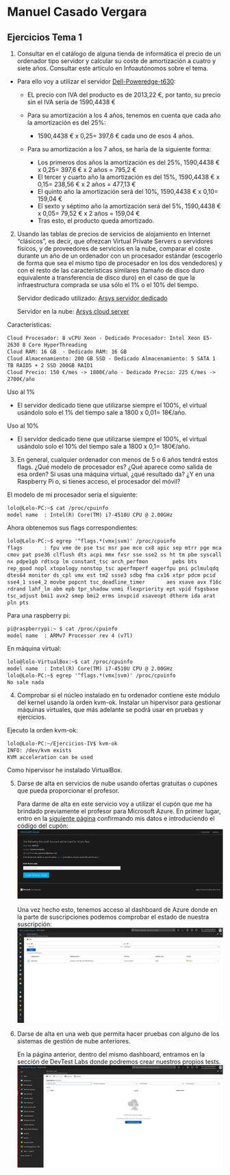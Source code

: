 
# Manuel Casado Vergara

## Ejercicios Tema 1

1. Consultar en el catálogo de alguna tienda de informática el precio de un ordenador tipo servidor y calcular su coste de amortización a cuatro y siete años. 
   Consultar este artículo en Infoautónomos sobre el tema.

 * Para ello voy a utilizar el servidor [Dell-Poweredge-t630](http://www.pcexpansion.es/dell-poweredge-t630-pet63003b.php):

	- EL precio con IVA del producto es de 2013,22 €, por tanto, su precio sin el IVA sería de 1590,4438 €

	- Para su amortización a los 4 años, tenemos en cuenta que cada año la amortización es del 25%:
		- 1590,4438 € x 0,25= 397,6 € cada uno de esos 4 años.

	- Para su amortización a los 7 años, se haría de la siguiente forma:
		- Los primeros dos años la amortización es del 25%, 1590,4438 € x 0,25= 397,6 € x 2 años = 795,2 €
		- El tercer y cuarto año la amortización es del 15%, 1590,4438 € x 0,15= 238,56 € x 2 años = 477,13 € 
		- El quinto año la amortización será del 10%, 1590,4438 € x 0,10= 159,04 €
		- El sexto y séptimo año la amortización será del 5%, 1590,4438 € x 0,05= 79,52 € x 2 años = 159,04 €
		- Tras esto, el producto queda amortizado.



2. Usando las tablas de precios de servicios de alojamiento en Internet “clásicos”, es decir, que ofrezcan Virtual Private Servers o servidores físicos, y de proveedores de servicios en la nube, comparar el coste durante un año de un ordenador con un procesador estándar (escogerlo de forma que sea el mismo tipo de procesador en los dos vendedores) y con el resto de las características similares (tamaño de disco duro equivalente a transferencia de disco duro) en el caso de que la infraestructura comprada se usa sólo el 1% o el 10% del tiempo.


	Servidor dedicado utilizado: [Arsys servidor dedicado](https://www.arsys.es/servidores/dedicados?s=cpc&c=121342803&a=6571030683&gclid=Cj0KCQjwgIPOBRDnARIsAHA1X3QrdSZAjoOFexMCXkpU8SqOeaGgWVcDH-o9VzPfCaBqDvpgj8YpNKoaAsfPEALw_wcB)
	
	Servidor en la nube: [Arsys cloud server](https://www.arsys.es/servidores/cloud)

Características:
	
 	Cloud Procesador: 8 vCPU Xeon - Dedicado Procesador: Intel Xeon E5-2630 8 Core HyperThreading
	Cloud RAM: 16 GB  - Dedicado RAM: 16 GB
  	Cloud Almacenamiento: 200 GB SSD - Dedicado Almacenamiento: 5 SATA 1 TB RAID5 + 2 SSD 200GB RAID1
  	Cloud Precio: 150 €/mes -> 1800€/año - Dedicado Precio: 225 €/mes -> 2700€/año
		
Uso al 1%
	
 * El servidor dedicado tiene que utilizarse siempre el 100%, el virtual usándolo solo el 1% del tiempo sale a 1800 x 0,01= 18€/año.
		
Uso al 10%
	
 * El servidor dedicado tiene que utilizarse siempre el 100%, el virtual usándolo solo el 10% del tiempo sale a 1800 x 0,1= 180€/año.
	
		
3. En general, cualquier ordenador con menos de 5 o 6 años tendrá estos flags. ¿Qué modelo de procesador es? ¿Qué aparece como salida de esa orden? Si usas una máquina virtual, ¿qué resultado da? ¿Y en una Raspberry Pi o, si tienes acceso, el procesador del móvil?

El modelo de mi procesador sería el siguiente:
	
	lolo@Lolo-PC:~$ cat /proc/cpuinfo 
	model name	: Intel(R) Core(TM) i7-4510U CPU @ 2.00GHz

Ahora obtenemos sus flags correspondientes:

	lolo@Lolo-PC:~$ egrep '^flags.*(vmx|svm)' /proc/cpuinfo
	flags		: fpu vme de pse tsc msr pae mce cx8 apic sep mtrr pge mca cmov pat pse36 clflush dts acpi mmx fxsr sse sse2 ss ht tm pbe syscall nx pdpe1gb rdtscp lm constant_tsc arch_perfmon 		pebs bts rep_good nopl xtopology nonstop_tsc aperfmperf eagerfpu pni pclmulqdq dtes64 monitor ds_cpl vmx est tm2 ssse3 sdbg fma cx16 xtpr pdcm pcid sse4_1 sse4_2 movbe popcnt tsc_deadline_timer 		aes xsave avx f16c rdrand lahf_lm abm epb tpr_shadow vnmi flexpriority ept vpid fsgsbase tsc_adjust bmi1 avx2 smep bmi2 erms invpcid xsaveopt dtherm ida arat pln pts

Para una raspberry pi:

	pi@raspberrypi:~ $ cat /proc/cpuinfo
	model name	: ARMv7 Processor rev 4 (v7l)

En máquina virtual:

	lolo@lolo-VirtualBox:~$ cat /proc/cpuinfo 
	model name	: Intel(R) Core(TM) i7-4510U CPU @ 2.00GHz
	lolo@Lolo-PC:~$ egrep '^flags.*(vmx|svm)' /proc/cpuinfo
	No sale nada

4.  Comprobar si el núcleo instalado en tu ordenador contiene este módulo del kernel usando la orden kvm-ok.
    Instalar un hipervisor para gestionar máquinas virtuales, que más adelante se podrá usar en pruebas y ejercicios.

Ejecuto la orden kvm-ok:

	lolo@Lolo-PC:~/Ejercicios-IV$ kvm-ok
	INFO: /dev/kvm exists
	KVM acceleration can be used

Como hipervisor he instalado VirtualBox.

5. Darse de alta en servicios de nube usando ofertas gratuitas o cupones que pueda proporcionar el profesor.


   Para darme de alta en este servicio voy a utilizar el cupón que me ha brindado previamente el profesor para Microsoft Azure. En primer lugar,
   entro en la [siguiente página](https://www.microsoftazurepass.com) confirmando mis datos e introduciendo el código del cupón:
   ![img](https://github.com/cvlolo/Ejercicios-IV/blob/master/img/azure1.jpg)

   Una vez hecho esto, tenemos acceso al dashboard de Azure donde en la parte de suscripciones podemos comprobar el estado de nuestra suscripción:
   ![img](https://github.com/cvlolo/Ejercicios-IV/blob/master/img/azure2.jpg)
	
6. Darse de alta en una web que permita hacer pruebas con alguno de los sistemas de gestión de nube anteriores.

   En la página anterior, dentro del mismo dashboard, entramos en la sección de DevTest Labs donde podremos crear nuestros propios tests.
   ![img](https://github.com/cvlolo/Ejercicios-IV/blob/master/img/azure3.jpg)







		


